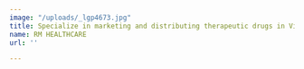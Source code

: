 ```yaml
---
image: "/uploads/_lgp4673.jpg"
title: Specialize in marketing and distributing therapeutic drugs in Vietnam
name: RM HEALTHCARE
url: ''

---
```

